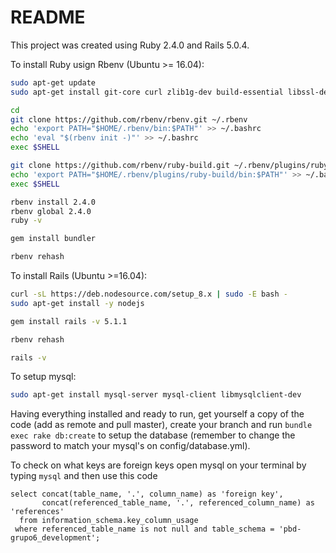 # README

This project was created using Ruby 2.4.0 and Rails 5.0.4.

To install Ruby usign Rbenv (Ubuntu >= 16.04):

```bash
sudo apt-get update
sudo apt-get install git-core curl zlib1g-dev build-essential libssl-dev libreadline-dev libyaml-dev libsqlite3-dev sqlite3 libxml2-dev libxslt1-dev libcurl4-openssl-dev python-software-properties libffi-dev nodejs

cd
git clone https://github.com/rbenv/rbenv.git ~/.rbenv
echo 'export PATH="$HOME/.rbenv/bin:$PATH"' >> ~/.bashrc
echo 'eval "$(rbenv init -)"' >> ~/.bashrc
exec $SHELL

git clone https://github.com/rbenv/ruby-build.git ~/.rbenv/plugins/ruby-build
echo 'export PATH="$HOME/.rbenv/plugins/ruby-build/bin:$PATH"' >> ~/.bashrc
exec $SHELL

rbenv install 2.4.0
rbenv global 2.4.0
ruby -v

gem install bundler

rbenv rehash
```

To install Rails (Ubuntu >=16.04):

```bash
curl -sL https://deb.nodesource.com/setup_8.x | sudo -E bash -
sudo apt-get install -y nodejs

gem install rails -v 5.1.1

rbenv rehash

rails -v
```

To setup mysql:

```bash
sudo apt-get install mysql-server mysql-client libmysqlclient-dev
```

Having everything installed and ready to run, get yourself a copy of the code (add as remote and pull master), create your branch and run `bundle exec rake db:create` to setup the database (remember to change the password to match your mysql's on config/database.yml).

To check on what keys are foreign keys open mysql on your terminal by typing `mysql` and then use this code
```mysql
select concat(table_name, '.', column_name) as 'foreign key',
       concat(referenced_table_name, '.', referenced_column_name) as 'references' 
  from information_schema.key_column_usage 
 where referenced_table_name is not null and table_schema = 'pbd-grupo6_development';
```